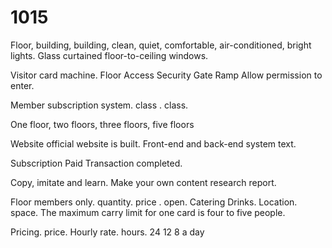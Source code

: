 # 1015
Floor, building, building, clean, quiet, comfortable, air-conditioned, bright lights. Glass curtained floor-to-ceiling windows.


Visitor card machine. Floor Access Security Gate Ramp Allow permission to enter.


Member subscription system. class . class.

One floor, two floors, three floors, five floors

Website official website is built. Front-end and back-end system text.

Subscription Paid Transaction completed.


Copy, imitate and learn. Make your own content research report.

Floor members only. quantity. price . open. Catering Drinks. Location. space. The maximum carry limit for one card is four to five people.


Pricing. price. Hourly rate. hours. 24 12 8 a day
